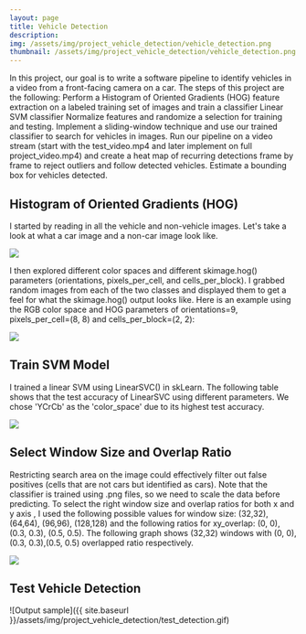 ```yaml
---
layout: page
title: Vehicle Detection
description: 
img: /assets/img/project_vehicle_detection/vehicle_detection.png
thumbnail: /assets/img/project_vehicle_detection/vehicle_detection.png
---
```



In this project, our goal is to write a software pipeline to identify vehicles in a video from a front-facing camera on a car. The steps of this project are the following:
Perform a Histogram of Oriented Gradients (HOG) feature extraction on a labeled training set of images and train a classifier Linear SVM classifier
Normalize features and randomize a selection for training and testing.
Implement a sliding-window technique and use our trained classifier to search for vehicles in images.
Run our pipeline on a video stream (start with the test_video.mp4 and later implement on full project_video.mp4) and create a heat map of recurring detections frame by frame to reject outliers and follow detected vehicles.
Estimate a bounding box for vehicles detected.


## Histogram of Oriented Gradients (HOG)

I started by reading in all the vehicle and non-vehicle images. Let's take a look at what a car image and a non-car image look like.

<img class="two" src="{{ site.baseurl }}/assets/img/project_vehicle_detection/car_vs_non_car.png">    


I then explored different color spaces and different skimage.hog() parameters (orientations, pixels_per_cell, and cells_per_block). I grabbed random images from each of the two classes and displayed them to get a feel for what the skimage.hog() output looks like. Here is an example using the RGB color space and HOG parameters of orientations=9, pixels_per_cell=(8, 8) and cells_per_block=(2, 2):

<img class="two" src="{{ site.baseurl }}/assets/img/project_vehicle_detection/hog_features.png">    


## Train SVM Model

I trained a linear SVM using LinearSVC() in skLearn. The following table shows that the test accuracy of LinearSVC using different parameters. We chose 'YCrCb' as the 'color_space' due to its highest test accuracy.


<img class="one" src="{{ site.baseurl }}/assets/img/project_vehicle_detection/svm_accuracy.png">

## Select Window Size and Overlap Ratio

Restricting search area on the image could effectively filter out false positives (cells that are not cars but identified as cars).
Note that the classifier is trained using .png files, so we need to scale the data before predicting. To select the right window size and overlap ratios for both x and y axis , I used the following possible values for window size: (32,32), (64,64), (96,96), (128,128) and the following ratios for xy_overlap: (0, 0), (0.3, 0.3), (0.5, 0.5). The following graph shows (32,32) windows with (0, 0),(0.3, 0.3),(0.5, 0.5) overlapped ratio respectively.

<img class="three" src="{{ site.baseurl }}/assets/img/project_vehicle_detection/window_size_and_ratio.png">



## Test Vehicle Detection


![Output sample]({{ site.baseurl }}/assets/img/project_vehicle_detection/test_detection.gif)
